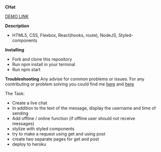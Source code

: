 **CHat**

[DEMO LINK](https://cryptic-sea-94299.herokuapp.com/)

**Description**
- HTML5, CSS, Flexbox, React(hooks, route), NodeJS, Styled-components

**Installing**
- Fork and clone this repository
- Run npm install in your terminal
- Run npm start

**Troubleshooting**
Any advise for common problems or issues. For any contributing or problem solving you could find me [here](https://www.linkedin.com/in/kirill-lutsenko-1ab7621bb/) and [here](https://join.skype.com/invite/pmxOlX8nMhpq)

 

The Task:

- Create a live chat
- In addition to the text of the message, display the username and time of sending
- Add offline / online function (if offline user should not receive messages)
- stylize with styled components
- try to make a request using get and using post
- create two separate pages for get and post
- deploy to heroku